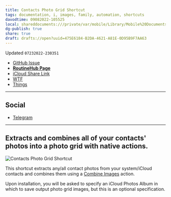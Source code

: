 ```yaml
---
title: Contacts Photo Grid Shortcut
tags: documentation, i, images, family, automation, shortcuts
davodtime: 09082022-105525
local: shareddocuments:///private/var/mobile/Library/Mobile%20Documents/iCloud~md~obsidian/Documents/OBSHIDDIAN/drafts/475E6184-B2DA-4621-A81E-0D95B9F7AA63.md
dg-publish: true
share: true
draft: drafts://open?uuid=475E6184-B2DA-4621-A81E-0D95B9F7AA63
---
```

Updated `07232022-230351`

- [GitHub Issue](https://github.com/extratone/i/issues/229)
- [**RoutineHub Page**](https://routinehub.co/shortcut/12621)
- [iCloud Share Link](https://www.icloud.com/shortcuts/68dd211b44794d2899fb6332be77cafd)
- [WTF](https://davidblue.wtf/drafts/475E6184-B2DA-4621-A81E-0D95B9F7AA63.html)
- [Things](things:///show?id=NEZPobJZewkR2zqczTDfU9)

---

## Social

- [Telegram](https://t.me/extratone/12379)

---

## Extracts and combines all of your contacts' photos into a photo grid with native actions.

![Contacts Photo Grid Shortcut](https://i.snap.as/1sBFryez.png)

This shortcut extracts any/all contact photos from your system/iCloud contacts and combines them using a [Combine Images](https://www.matthewcassinelli.com/actions/combine-images/) action.

Upon installation, you will be asked to specify an iCloud Photos Album in which to save output photo grid images, but this is an optional specification.